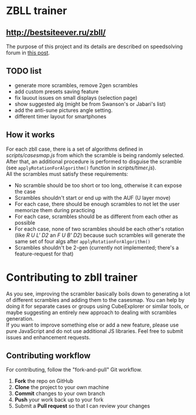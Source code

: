 # ZBLL trainer
## http://bestsiteever.ru/zbll/

The purpose of this project and its details are described on speedsolving forum in [this post](https://www.speedsolving.com/forum/threads/zbll-trainer.63572/).  

TODO list
---------

- generate more scrambles, remove 2gen scrambles
- add custom presets saving feature
- fix lauout issues on small displays (selection page)
- show suggested alg (might be from Swanson's or Jabari's list)
- add the anti-sune pictures angle setting.
- different timer layout for smartphones

How it works
------------

For each zbll case, there is a set of algorithms defined in _scripts/casesmap.js_ from which the scramble is being randomly selected. After that, an additional procedure is performed to disguise the scramble (see `applyRotationForAlgorithm()` function in _scripts/timer.js_).  
All the scrambles must satisfy these requirements:
* No scramble should be too short or too long, otherwise it can expose the case
* Scrambles shouldn't start or end up with the AUF (U layer move)
* For each case, there should be enough scrambles to not let the user memorize them during practicing
* For each case, scrambles should be as different from each other as possible
* For each case, none of two scrambles should be each other's rotation (like _R U L' D2_ an _F U B' D2_) because such scrambles will generate the same set of four algs after `applyRotationForAlgorithm()`
* Scrambles shouldn't be 2-gen (currently not implemented; there's a feature-request for that)

Contributing to zbll trainer
============================

As you see, improving the scrambler basically boils down to generating a lot of different scrambles and adding them to the casesmap. You can help by doing it for separate cases or groups using CubeExplorer or similar tools, or maybe suggesting an entirely new approach to dealing with scrambles generation.  
If you want to improve something else or add a new feature, please use pure JavaScript and do not use additional JS libraries.
Feel free to submit issues and enhancement requests. 


Contributing workflow
---------------------

For contributing, follow the "fork-and-pull" Git workflow.

 1. **Fork** the repo on GitHub
 2. **Clone** the project to your own machine
 3. **Commit** changes to your own branch
 4. **Push** your work back up to your fork
 5. Submit a **Pull request** so that I can review your changes
